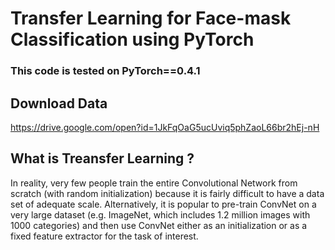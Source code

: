 # Transfer Learning for Face-mask Classification using PyTorch
### This code is tested on PyTorch==0.4.1
## Download Data
https://drive.google.com/open?id=1JkFqOaG5ucUviq5phZaoL66br2hEj-nH

## What is Treansfer Learning ?

In reality, very few people train the entire Convolutional Network from scratch (with random initialization) because it is fairly difficult to have a data set of adequate scale. Alternatively, it is popular to pre-train ConvNet on a very large dataset (e.g. ImageNet, which includes 1.2 million images with 1000 categories) and then use ConvNet either as an initialization or as a fixed feature extractor for the task of interest.
